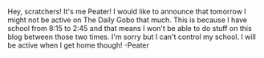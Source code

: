 Hey, scratchers! It's me Peater! I would like to announce that tomorrow I might not be active on The Daily Gobo that much. This is because I have school from 8:15 to 2:45 and that means I won't be able to do stuff on this blog between those two times. I'm sorry but I can't control my school. I will be active when I get home though! 
     -Peater